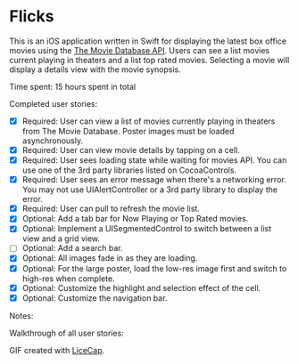 # Flicks

This is an iOS application written in Swift for displaying the latest box office movies using the [The Movie Database API](https://www.themoviedb.org/documentation/api).  Users can see a list movies current playing in theaters and a list top rated movies.  Selecting a movie will display a details view with the movie synopsis.  

Time spent: 15 hours spent in total

Completed user stories:

* [x] Required: User can view a list of movies currently playing in theaters from The Movie Database. Poster images must be loaded asynchronously.
* [x] Required: User can view movie details by tapping on a cell.
* [x] Required: User sees loading state while waiting for movies API. You can use one of the 3rd party libraries listed on CocoaControls.
* [x] Required: User sees an error message when there's a networking error. You may not use UIAlertController or a 3rd party library to display the error. 
* [x] Required: User can pull to refresh the movie list.
* [x] Optional: Add a tab bar for Now Playing or Top Rated movies.
* [x] Optional: Implement a UISegmentedControl to switch between a list view and a grid view.
* [ ] Optional: Add a search bar.
* [x] Optional: All images fade in as they are loading. 
* [x] Optional: For the large poster, load the low-res image first and switch to high-res when complete.
* [x] Optional: Customize the highlight and selection effect of the cell.
* [x] Optional: Customize the navigation bar.

Notes:


Walkthrough of all user stories:



GIF created with [LiceCap](http://www.cockos.com/licecap/).
